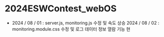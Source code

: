 # 2024ESWContest_webOS

- 2024 / 08 / 01 : server.js, monitoring.js 수정 및 속도 상승
 2024 / 08 / 02 : monitoring.module.css 수정 및 로그 데이터 정보 열람 기능 현 

